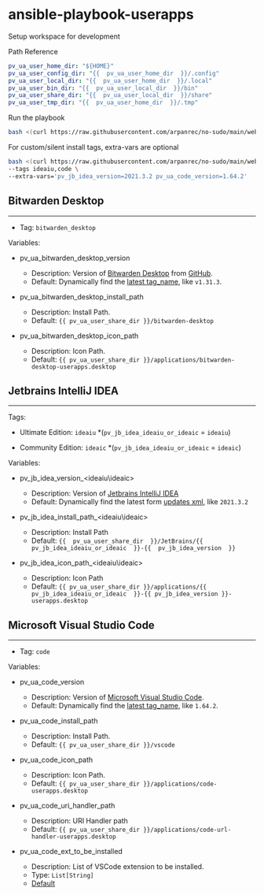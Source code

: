 # ansible-playbook-userapps

Setup workspace for development

Path Reference

```yaml
pv_ua_user_home_dir: "${HOME}"
pv_ua_user_config_dir: "{{  pv_ua_user_home_dir  }}/.config"
pv_ua_user_local_dir: "{{  pv_ua_user_home_dir  }}/.local"
pv_ua_user_bin_dir: "{{  pv_ua_user_local_dir  }}/bin"
pv_ua_user_share_dir: "{{  pv_ua_user_local_dir  }}/share"
pv_ua_user_tmp_dir: "{{  pv_ua_user_home_dir  }}/.tmp"
```

Run the playbook

```bash
bash <(curl https://raw.githubusercontent.com/arpanrec/no-sudo/main/webrun.sh)
```

For custom/silent install tags, extra-vars are optional

```bash
bash <(curl https://raw.githubusercontent.com/arpanrec/no-sudo/main/webrun.sh) \
--tags ideaiu,code \
--extra-vars='pv_jb_idea_version=2021.3.2 pv_ua_code_version=1.64.2'
```

## Bitwarden Desktop

---

- Tag: `bitwarden_desktop`

Variables:

- pv_ua_bitwarden_desktop_version
  - Description: Version of [Bitwarden Desktop](https://bitwarden.com/download/) from [GitHub](https://github.com/bitwarden/desktop/releases).
  - Default: Dynamically find the [latest tag_name](https://api.github.com/repos/bitwarden/desktop/releases/latest), like `v1.31.3`.

- pv_ua_bitwarden_desktop_install_path
  - Description: Install Path.
  - Default: `{{ pv_ua_user_share_dir }}/bitwarden-desktop`

- pv_ua_bitwarden_desktop_icon_path
  - Description: Icon Path.
  - Default: `{{ pv_ua_user_share_dir }}/applications/bitwarden-desktop-userapps.desktop`

## Jetbrains IntelliJ IDEA

---

Tags:

- Ultimate Edition: `ideaiu` *(`pv_jb_idea_ideaiu_or_ideaic` = `ideaiu`)

- Community Edition: `ideaic` *(`pv_jb_idea_ideaiu_or_ideaic` = `ideaic`)

Variables:

- pv_jb_idea_version_<ideaiu\ideaic>
  - Description: Version of [Jetbrains IntelliJ IDEA](https://www.jetbrains.com/idea/)
  - Default: Dynamically find the latest  form [updates xml](https://www.jetbrains.com/updates/updates.xml), like `2021.3.2`

- pv_jb_idea_install_path_<ideaiu\ideaic>
  - Description: Install Path
  - Default: `{{  pv_ua_user_share_dir  }}/JetBrains/{{  pv_jb_idea_ideaiu_or_ideaic  }}-{{  pv_jb_idea_version  }}`

- pv_jb_idea_icon_path_<ideaiu\ideaic>
  - Description: Icon Path
  - Default: `{{ pv_ua_user_share_dir }}/applications/{{  pv_jb_idea_ideaiu_or_ideaic  }}-{{ pv_jb_idea_version }}-userapps.desktop`

## Microsoft Visual Studio Code

---

- Tag: `code`

Variables:

- pv_ua_code_version
  - Description: Version of [Microsoft Visual Studio Code](https://code.visualstudio.com/updates).
  - Default: Dynamically find the [latest tag_name](https://api.github.com/repos/microsoft/vscode/releases/latest), like `1.64.2`.

- pv_ua_code_install_path
  - Description: Install Path.
  - Default: `{{ pv_ua_user_share_dir }}/vscode`

- pv_ua_code_icon_path
  - Description: Icon Path.
  - Default: `{{ pv_ua_user_share_dir }}/applications/code-userapps.desktop`

- pv_ua_code_uri_handler_path
  - Description: URI Handler path
  - Default: `{{ pv_ua_user_share_dir }}/applications/code-url-handler-userapps.desktop`

- pv_ua_code_ext_to_be_installed
  - Description: List of VSCode extension to be installed.
  - Type: `List[String]`
  - [Default](tasks/code/extensions-list.yml)
